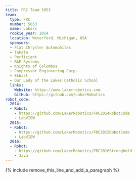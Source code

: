 ```yaml
---
title: FRC Team 5053
team:
  type: FRC
  number: 5053
  name: Lakers
  rookie_year: 2014
  location: Waterford, Michigan, USA
  sponsors:
  - Fiat Chrysler Automobiles
  - Takata
  - Perficient
  - BAE Systems
  - Knights of Columbus
  - Compressor Engineering Corp.
  - Ekhart
  - Our Lady of the Lakes Catholic School
  links:
    Website: https://www.lakerrobotics.com
    GitHub: https://github.com/LakerRobotics
robot_code:
  2014:
  - Robot:
    - https://github.com/LakerRobotics/FRC2014RobotCode
    - LabVIEW
  2015:
  - Robot:
    - https://github.com/LakerRobotics/FRC2015RobotCode
    - LabVIEW
  2016:
  - Robot:
    - https://github.com/LakerRobotics/FRC2016Stronghold
    - Java
---
```


{% include remove_this_line_and_add_a_paragraph %}